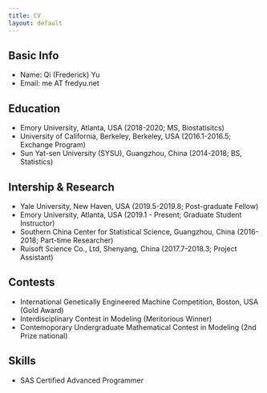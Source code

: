 ```yaml
---
title: CV
layout: default
---
```


## Basic Info

- Name: Qi (Frederick) Yu
- Email: me AT fredyu.net

## Education

- Emory University, Atlanta, USA (2018-2020; MS, Biostatisitcs)
- University of California, Berkeley, Berkeley, USA (2016.1-2016.5; Exchange Program)
- Sun Yat-sen University (SYSU), Guangzhou, China (2014-2018; BS, Statistics)

## Intership & Research

- Yale University, New Haven, USA (2019.5-2019.8; Post-graduate Fellow)
- Emory University, Atlanta, USA (2019.1 - Present; Graduate Student Instructor)
- Southern China Center for Statistical Science, Guangzhou, China (2016-2018; Part-time Researcher)
- Ruisoft Science Co., Ltd, Shenyang, China (2017.7-2018.3; Project Assistant)

## Contests

- International Genetically Engineered Machine Competition, Boston, USA (Gold Award)
- Interdisciplinary Contest in Modeling (Meritorious Winner)
- Contemoporary Undergraduate Mathematical Contest in Modeling (2nd Prize national)

## Skills

- SAS Certified Advanced Programmer 


